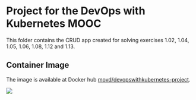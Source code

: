 # Project for the DevOps with Kubernetes MOOC

This folder contains the CRUD app created for solving exercises 1.02, 1.04, 1.05, 1.06, 1.08, 1.12 and 1.13.

## Container Image

The image is available at Docker hub [movd/devopswithkubernetes-project](https://hub.docker.com/r/movd/devopswithkubernetes-project).

[![](https://images.microbadger.com/badges/image/movd/devopswithkubernetes-project.svg)](https://microbadger.com/images/movd/devopswithkubernetes-project 'Get your own image badge on microbadger.com')
